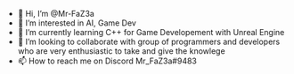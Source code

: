 - 👋 Hi, I’m @Mr-FaZ3a
- 👀 I’m interested in AI, Game Dev
- 🌱 I’m currently learning C++ for Game Developement with Unreal Engine
- 💞️ I’m looking to collaborate with group of programmers and developers who are very enthusiastic to take and give the knowlege
- 📫 How to reach me on Discord Mr_FaZ3a#9483

<!---
Mr-FaZ3a/Mr-FaZ3a is a ✨ special ✨ repository because its `README.md` (this file) appears on your GitHub profile.
You can click the Preview link to take a look at your changes.
--->
